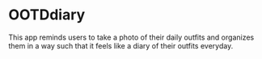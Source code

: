 OOTDdiary
=========
This app reminds users to take a photo of their daily outfits and organizes them in a way such that it feels like a diary 
of their outfits everyday.
